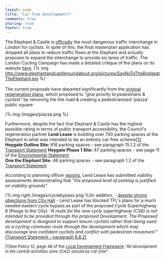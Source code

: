 ```yaml
---
layout: page
title: "Car-free Development?"
comments: true
sharing: true
footer: true
---
```

The Elephant & Castle is [officially](http://cycleinjury.co.uk/news/2012/03/08/top-20-londons-most-dangerous-cycling-junctions) the most dangerous traffic interchange in London for cyclists. In spite of this, the final masterplan application has dropped all plans to reduce traffic flows at the Elephant and actually proposes to expand the interchange to provide six lanes of traffic. The London Cycling Campaign has made a detailed critique of the plans on its website [here](http://lcc.org.uk/articles/we-urge-supporters-to-tell-transport-for-london-that-plans-for-elephant-and-castle-fail-to-provide-safe-passage-for-cycling).
{% img http://www.elephantandcastleroundabout.org/pictures/SayNoToTheBodgeatTheElephant.jpg %}  
</br>
The current proposals have departed significantly from the [original regeneration plans](http://www.scribd.com/doc/198503633/EandC-RegenMk1SLRplans), which proposed to _"give priority to pedestrians & cyclists"_ by removing the link road & creating a pedestrianised 'piazza' public square:

{% img /images/piazza.png %}

Furthermore, despite the fact that Elephant & Castle has the highest possible rating in terms of public transport accessibility, the Council's regeneration partner __Lend Lease__ is building over 700 parking spaces at the Elephant in what was intended to be an entirely car-free scheme<a href="#footnote-1">[1]</a>:  
__Heygate Outline Site:__ 616 parking spaces - see paragraph 15.1.2 of the [Transport Statement](http://planningonline.southwark.gov.uk/DocsOnline/Documents/224093_1.pdf)
__Heygate Phase 1 Site:__ 47 parking spaces - see page 11 of the [Environmental Statement](https://www.iema.net/system/files/phase_one_nts_august_2012.pdf)</br>
__One the Elephant Site:__ 46 parking spaces - see paragraph 1.2 of the [Transport Statement](http://planningonline.southwark.gov.uk/DocsOnline/Documents/238287_1.pdf)

According to planning officer [reports](http://planningonline.southwark.gov.uk/DocsOnline/Documents/260032_1.pdf), Lend Lease has submitted viability assessments demonstrating that "_the proposed level of parking is justified on viability grounds"_.

{% img right /images/cyclebypass.png %}In addition, - [despite strong objections from City Hall](http://halag.files.wordpress.com/2012/07/pdu_2149_heygate_estate_elephant__castle.pdf) - Lend Lease has blocked TFL's plans for a much needed eastern cycle bypass as part of the proposed Cycle Superhighway 6 (Penge to the City): _“A route for the new cycle superhighway (CS6) is not intended to be provided through the proposed Development. The Proposed development is designed to support leisure cyclists rather than being used as a cycling commuter route through the development which may discourage less confident cyclists and conflict with pedestrian movement."_[(Transport Statement - paragraph 6.8.2)](http://planningonline.southwark.gov.uk/DocsOnline/Documents/224093_1.pdf)





<font size="2"><p id="footnote-1">[1]See Policy 12, page 48 of the [Local Development Framework](http://www.southwark.gov.uk/download/downloads/id/7894/elephant_and_castle_opportunity_area_spd) _"All development in the central activities zone (CAZ) should be car-free"_</p></font>

